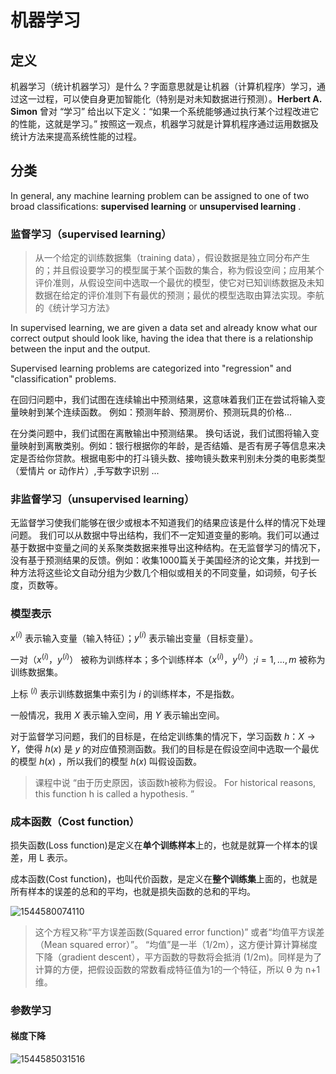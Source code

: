 # 机器学习

## 定义

机器学习（统计机器学习）是什么？字面意思就是让机器（计算机程序）学习，通过这一过程，可以使自身更加智能化（特别是对未知数据进行预测）。**Herbert A. Simon**  曾对 “学习”  给出以下定义：“如果一个系统能够通过执行某个过程改进它的性能，这就是学习。”  按照这一观点，机器学习就是计算机程序通过运用数据及统计方法来提高系统性能的过程。



## 分类

In general, any machine learning problem can be assigned to one of two broad classifications: **supervised learning** or **unsupervised learning** .

### 监督学习（supervised learning）

> 从一个给定的训练数据集（training data），假设数据是独立同分布产生的；并且假设要学习的模型属于某个函数的集合，称为假设空间；应用某个评价准则，从假设空间中选取一个最优的模型，使它对已知训练数据及未知数据在给定的评价准则下有最优的预测；最优的模型选取由算法实现。李航的《统计学习方法》

In supervised learning, we are given a data set and already know what our correct output should look like, having the idea that there is a relationship between the input and the output.

Supervised learning problems are categorized into "regression" and "classification" problems.

在回归问题中，我们试图在连续输出中预测结果，这意味着我们正在尝试将输入变量映射到某个连续函数。 例如：预测年龄、预测房价、预测玩具的价格...



在分类问题中，我们试图在离散输出中预测结果。 换句话说，我们试图将输入变量映射到离散类别。例如：银行根据你的年龄，是否结婚、是否有房子等信息来决定是否给你贷款。根据电影中的打斗镜头数、接吻镜头数来判别未分类的电影类型（爱情片 or 动作片）,手写数字识别 ...



### 非监督学习（unsupervised learning）

无监督学习使我们能够在很少或根本不知道我们的结果应该是什么样的情况下处理问题。 我们可以从数据中导出结构，我们不一定知道变量的影响。我们可以通过基于数据中变量之间的关系聚类数据来推导出这种结构。在无监督学习的情况下，没有基于预测结果的反馈。例如：收集1000篇关于美国经济的论文集，并找到一种方法将这些论文自动分组为少数几个相似或相关的不同变量，如词频，句子长度，页数等。



### 模型表示

$x^{(i)}$ 表示输入变量（输入特征）；$y^{(i)}$ 表示输出变量（目标变量）。

一对（$x^{(i)}$，$y^{(i)}$） 被称为训练样本；多个训练样本（$x^{(i)}$，$y^{(i)}$）;$i=1,...,m$ 被称为训练数据集。

上标 $^{(i)}$ 表示训练数据集中索引为 $i$ 的训练样本，不是指数。

一般情况，我用 $X$  表示输入空间，用 $Y$ 表示输出空间。

对于监督学习问题，我们的目标是，在给定训练集的情况下，学习函数 $h：X→Y$，使得 $h(x)$ 是 $y$ 的对应值预测函数。我们的目标是在假设空间中选取一个最优的模型 $h(x)$ ，所以我们的模型 $h(x)$ 叫假设函数。

> 课程中说 “由于历史原因，该函数h被称为假设。 For historical reasons, this function h is called a hypothesis. ”



### 成本函数（Cost function）

损失函数(Loss function)是定义在**单个训练样本**上的，也就是就算一个样本的误差，用 L 表示。

成本函数(Cost function)，也叫代价函数，是定义在**整个训练集**上面的，也就是所有样本的误差的总和的平均，也就是损失函数的总和的平均。

![1544580074110](C:\Users\Andy_Liu\AppData\Roaming\Typora\typora-user-images\1544580074110.png)

> 这个方程又称“平方误差函数(Squared error function)” 或者“均值平方误差（Mean squared error）”。 “均值”是一半（1/2m），这方便计算计算梯度下降（gradient descent），平方函数的导数将会抵消 (1/2m)。同样是为了计算的方便，把假设函数的常数看成特征值为1的一个特征，所以 θ 为 n+1 维。



### 参数学习

#### 梯度下降

![1544585031516](C:\Users\Andy_Liu\AppData\Roaming\Typora\typora-user-images\1544585031516.png)

